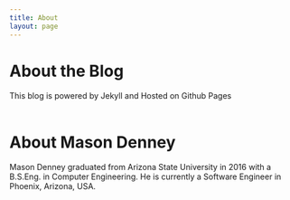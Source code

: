 ```yaml
---
title: About
layout: page
---
```

# About the Blog
This blog is powered by Jekyll and Hosted on Github Pages
<br>
<br>

# About Mason Denney
Mason Denney graduated from Arizona State University in 2016 with a B.S.Eng. in Computer Engineering. He is currently a Software Engineer in Phoenix, Arizona, USA.